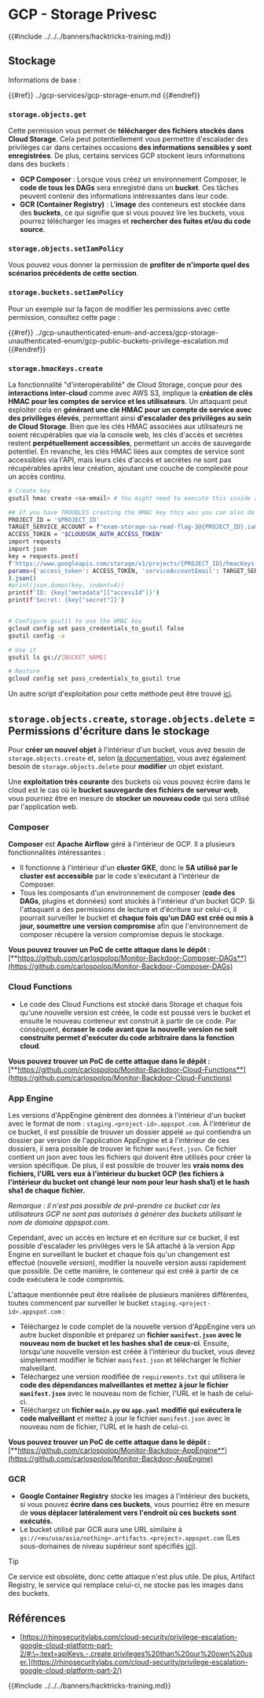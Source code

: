 # GCP - Storage Privesc

{{#include ../../../banners/hacktricks-training.md}}

## Stockage

Informations de base :

{{#ref}}
../gcp-services/gcp-storage-enum.md
{{#endref}}

### `storage.objects.get`

Cette permission vous permet de **télécharger des fichiers stockés dans Cloud Storage**. Cela peut potentiellement vous permettre d'escalader des privilèges car dans certaines occasions **des informations sensibles y sont enregistrées**. De plus, certains services GCP stockent leurs informations dans des buckets :

- **GCP Composer** : Lorsque vous créez un environnement Composer, le **code de tous les DAGs** sera enregistré dans un **bucket**. Ces tâches peuvent contenir des informations intéressantes dans leur code.
- **GCR (Container Registry)** : L'**image** des conteneurs est stockée dans des **buckets**, ce qui signifie que si vous pouvez lire les buckets, vous pourrez télécharger les images et **rechercher des fuites et/ou du code source**.

### `storage.objects.setIamPolicy`

Vous pouvez vous donner la permission de **profiter de n'importe quel des scénarios précédents de cette section**.

### **`storage.buckets.setIamPolicy`**

Pour un exemple sur la façon de modifier les permissions avec cette permission, consultez cette page :

{{#ref}}
../gcp-unauthenticated-enum-and-access/gcp-storage-unauthenticated-enum/gcp-public-buckets-privilege-escalation.md
{{#endref}}

### `storage.hmacKeys.create`

La fonctionnalité "d'interopérabilité" de Cloud Storage, conçue pour des **interactions inter-cloud** comme avec AWS S3, implique la **création de clés HMAC pour les comptes de service et les utilisateurs**. Un attaquant peut exploiter cela en **générant une clé HMAC pour un compte de service avec des privilèges élevés**, permettant ainsi **d'escalader des privilèges au sein de Cloud Storage**. Bien que les clés HMAC associées aux utilisateurs ne soient récupérables que via la console web, les clés d'accès et secrètes restent **perpétuellement accessibles**, permettant un accès de sauvegarde potentiel. En revanche, les clés HMAC liées aux comptes de service sont accessibles via l'API, mais leurs clés d'accès et secrètes ne sont pas récupérables après leur création, ajoutant une couche de complexité pour un accès continu.
```bash
# Create key
gsutil hmac create <sa-email> # You might need to execute this inside a VM instance

## If you have TROUBLES creating the HMAC key this was you can also do it contacting the API directly:
PROJECT_ID = '$PROJECT_ID'
TARGET_SERVICE_ACCOUNT = f"exam-storage-sa-read-flag-3@{PROJECT_ID}.iam.gserviceaccount.com"
ACCESS_TOKEN = "$CLOUDSDK_AUTH_ACCESS_TOKEN"
import requests
import json
key = requests.post(
f'https://www.googleapis.com/storage/v1/projects/{PROJECT_ID}/hmacKeys',
params={'access_token': ACCESS_TOKEN, 'serviceAccountEmail': TARGET_SERVICE_ACCOUNT}
).json()
#print(json.dumps(key, indent=4))
print(f'ID: {key["metadata"]["accessId"]}')
print(f'Secret: {key["secret"]}')


# Configure gsutil to use the HMAC key
gcloud config set pass_credentials_to_gsutil false
gsutil config -a

# Use it
gsutil ls gs://[BUCKET_NAME]

# Restore
gcloud config set pass_credentials_to_gsutil true
```
Un autre script d'exploitation pour cette méthode peut être trouvé [ici](https://github.com/RhinoSecurityLabs/GCP-IAM-Privilege-Escalation/blob/master/ExploitScripts/storage.hmacKeys.create.py).

## `storage.objects.create`, `storage.objects.delete` = Permissions d'écriture dans le stockage

Pour **créer un nouvel objet** à l'intérieur d'un bucket, vous avez besoin de `storage.objects.create` et, selon [la documentation](https://cloud.google.com/storage/docs/access-control/iam-permissions#object_permissions), vous avez également besoin de `storage.objects.delete` pour **modifier** un objet existant.

Une **exploitation très courante** des buckets où vous pouvez écrire dans le cloud est le cas où le **bucket sauvegarde des fichiers de serveur web**, vous pourriez être en mesure de **stocker un nouveau code** qui sera utilisé par l'application web.

### Composer

**Composer** est **Apache Airflow** géré à l'intérieur de GCP. Il a plusieurs fonctionnalités intéressantes :

- Il fonctionne à l'intérieur d'un **cluster GKE**, donc le **SA utilisé par le cluster est accessible** par le code s'exécutant à l'intérieur de Composer.
- Tous les composants d'un environnement de composer (**code des DAGs**, plugins et données) sont stockés à l'intérieur d'un bucket GCP. Si l'attaquant a des permissions de lecture et d'écriture sur celui-ci, il pourrait surveiller le bucket et **chaque fois qu'un DAG est créé ou mis à jour, soumettre une version compromise** afin que l'environnement de composer récupère la version compromise depuis le stockage.

**Vous pouvez trouver un PoC de cette attaque dans le dépôt :** [**https://github.com/carlospolop/Monitor-Backdoor-Composer-DAGs**](https://github.com/carlospolop/Monitor-Backdoor-Composer-DAGs)

### Cloud Functions

- Le code des Cloud Functions est stocké dans Storage et chaque fois qu'une nouvelle version est créée, le code est poussé vers le bucket et ensuite le nouveau conteneur est construit à partir de ce code. Par conséquent, **écraser le code avant que la nouvelle version ne soit construite permet d'exécuter du code arbitraire dans la fonction cloud**.

**Vous pouvez trouver un PoC de cette attaque dans le dépôt :** [**https://github.com/carlospolop/Monitor-Backdoor-Cloud-Functions**](https://github.com/carlospolop/Monitor-Backdoor-Cloud-Functions)

### App Engine

Les versions d'AppEngine génèrent des données à l'intérieur d'un bucket avec le format de nom : `staging.<project-id>.appspot.com`. À l'intérieur de ce bucket, il est possible de trouver un dossier appelé `ae` qui contiendra un dossier par version de l'application AppEngine et à l'intérieur de ces dossiers, il sera possible de trouver le fichier `manifest.json`. Ce fichier contient un json avec tous les fichiers qui doivent être utilisés pour créer la version spécifique. De plus, il est possible de trouver les **vrais noms des fichiers, l'URL vers eux à l'intérieur du bucket GCP (les fichiers à l'intérieur du bucket ont changé leur nom pour leur hash sha1) et le hash sha1 de chaque fichier.**

_Remarque : il n'est pas possible de pré-prendre ce bucket car les utilisateurs GCP ne sont pas autorisés à générer des buckets utilisant le nom de domaine appspot.com._

Cependant, avec un accès en lecture et en écriture sur ce bucket, il est possible d'escalader les privilèges vers le SA attaché à la version App Engine en surveillant le bucket et chaque fois qu'un changement est effectué (nouvelle version), modifier la nouvelle version aussi rapidement que possible. De cette manière, le conteneur qui est créé à partir de ce code exécutera le code compromis.

L'attaque mentionnée peut être réalisée de plusieurs manières différentes, toutes commencent par surveiller le bucket `staging.<project-id>.appspot.com` :

- Téléchargez le code complet de la nouvelle version d'AppEngine vers un autre bucket disponible et préparez un **fichier `manifest.json` avec le nouveau nom de bucket et les hashes sha1 de ceux-ci**. Ensuite, lorsqu'une nouvelle version est créée à l'intérieur du bucket, vous devez simplement modifier le fichier `manifest.json` et télécharger le fichier malveillant.
- Téléchargez une version modifiée de `requirements.txt` qui utilisera le **code des dépendances malveillantes et mettez à jour le fichier `manifest.json`** avec le nouveau nom de fichier, l'URL et le hash de celui-ci.
- Téléchargez un **fichier `main.py` ou `app.yaml` modifié qui exécutera le code malveillant** et mettez à jour le fichier `manifest.json` avec le nouveau nom de fichier, l'URL et le hash de celui-ci.

**Vous pouvez trouver un PoC de cette attaque dans le dépôt :** [**https://github.com/carlospolop/Monitor-Backdoor-AppEngine**](https://github.com/carlospolop/Monitor-Backdoor-AppEngine)

### GCR

- **Google Container Registry** stocke les images à l'intérieur des buckets, si vous pouvez **écrire dans ces buckets**, vous pourriez être en mesure de **vous déplacer latéralement vers l'endroit où ces buckets sont exécutés.**
- Le bucket utilisé par GCR aura une URL similaire à `gs://<eu/usa/asia/nothing>.artifacts.<project>.appspot.com` (Les sous-domaines de niveau supérieur sont spécifiés [ici](https://cloud.google.com/container-registry/docs/pushing-and-pulling)).

> [!TIP]
> Ce service est obsolète, donc cette attaque n'est plus utile. De plus, Artifact Registry, le service qui remplace celui-ci, ne stocke pas les images dans des buckets.

## **Références**

- [https://rhinosecuritylabs.com/cloud-security/privilege-escalation-google-cloud-platform-part-2/#:\~:text=apiKeys.-,create,privileges%20than%20our%20own%20user.](https://rhinosecuritylabs.com/cloud-security/privilege-escalation-google-cloud-platform-part-2/)

{{#include ../../../banners/hacktricks-training.md}}
